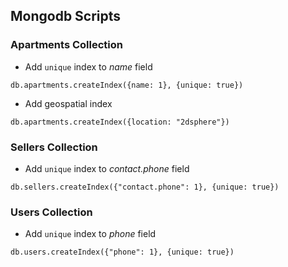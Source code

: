 ## Mongodb Scripts

### Apartments Collection

-   Add `unique` index to _name_ field

```
db.apartments.createIndex({name: 1}, {unique: true})
```

-   Add geospatial index

```
db.apartments.createIndex({location: "2dsphere"})
```

### Sellers Collection

-   Add `unique` index to _contact.phone_ field

```
db.sellers.createIndex({"contact.phone": 1}, {unique: true})
```

### Users Collection

-   Add `unique` index to _phone_ field

```
db.users.createIndex({"phone": 1}, {unique: true})
```
